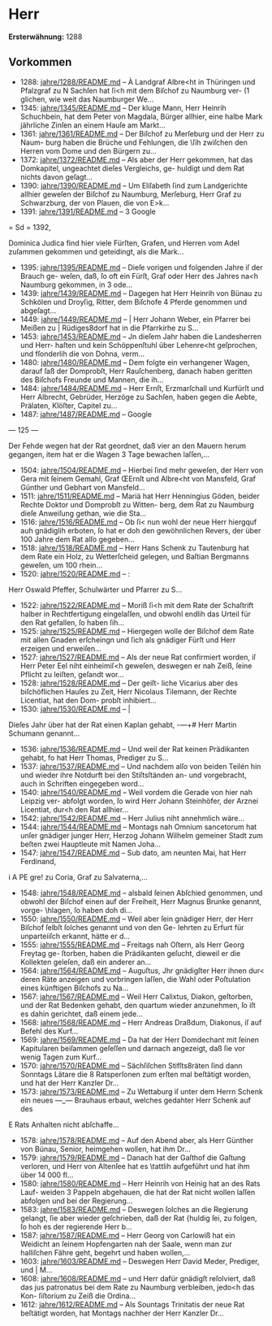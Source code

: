 # Herr

**Ersterwähnung:** 1288

## Vorkommen
- 1288: [jahre/1288/README.md](../jahre/1288/README.md) – À Landgraf Albre<ht in Thüringen und Pfalzgraf zu
N Sachſen hat ſi<h mit dem Biſchof zu Naumburg ver-
(1 glichen, wie weit das Naumburger We...
- 1345: [jahre/1345/README.md](../jahre/1345/README.md) – Der kluge Mann, Herr Heinrih Schuchbein, hat dem
Peter von Magdala, Bürger allhier, eine halbe Mark
jährliche Zinſen an einem Hauſe am Markt...
- 1361: [jahre/1361/README.md](../jahre/1361/README.md) – Der Biſchof zu Merſeburg und der Herr zu Naum-
burg haben die Brüche und Fehlungen, die \ſih zwiſchen
den Herren vom Dome und den Bürgern zu...
- 1372: [jahre/1372/README.md](../jahre/1372/README.md) – Als aber der Herr gekommen,
hat das Domkapitel, ungeachtet dieſes Vergleichs, ge-
huldigt und dem Rat nichts davon geſagt...
- 1390: [jahre/1390/README.md](../jahre/1390/README.md) – Um Eliſabeth ſind zum Landgerichte allhier geweſen
der Biſchof zu Naumburg, Merſeburg, Herr Graf zu
Schwarzburg, der von Plauen, die von E>k...
- 1391: [jahre/1391/README.md](../jahre/1391/README.md) – 3
Google


= Sd =
1392,

Dominica Judica find hier viele Fürſten, Grafen,
und Herren vom Adel zuſammen gekommen und geteidingt,
als die Mark...
- 1395: [jahre/1395/README.md](../jahre/1395/README.md) – Dieſe vorigen und folgenden Jahre iſ der Brauch ge-
weſen, daß, ſo oft ein Fürſt, Graf oder Herr des Jahres
na<h Naumburg gekommen, in 3 ode...
- 1439: [jahre/1439/README.md](../jahre/1439/README.md) – Dagegen
hat Herr Heinrih von Bünau zu Schkölen und Droyſig,
Ritter, dem Biſchofe 4 Pferde genommen und abgeſagt...
- 1449: [jahre/1449/README.md](../jahre/1449/README.md) – |
Herr Johann Weber, ein Pfarrer bei Meißen zu |
Rüdiges8dorf hat in die Pfarrkirhe zu S...
- 1453: [jahre/1453/README.md](../jahre/1453/README.md) – Jn dieſem Jahr haben die Landesherren und Herr-
haſten und kein Schöppenſtuhl über Lehenre<ht geſprochen,
und fſonderlih die von Dohna, verm...
- 1480: [jahre/1480/README.md](../jahre/1480/README.md) – Dem folgte ein verhangener Wagen,
darauf ſaß der Domprobſt, Herr Rauſchenberg, danach
haben geritten des Biſchofs Freunde und Mannen, die
ih...
- 1484: [jahre/1484/README.md](../jahre/1484/README.md) – Herr Ernſt, Erzmarſchall und Kurfürſt und Herr
Albrecht, Gebrüder, Herzöge zu Sachſen, haben gegen die
Aebte, Prälaten, Klöſter, Capitel zu...
- 1487: [jahre/1487/README.md](../jahre/1487/README.md) – Google


— 125 —

Der Fehde wegen hat der Rat geordnet, daß vier
an den Mauern herum gegangen, item hat er die
Wagen 3 Tage bewachen laſſen,...
- 1504: [jahre/1504/README.md](../jahre/1504/README.md) – Hierbei ſind mehr
geweſen, der Herr von Gera mit ſeinem Gemahl, Graf
ŒErnſt und Albre<ht von Mansfeld, Graf Günther und
Gebhart von Mansfeld...
- 1511: [jahre/1511/README.md](../jahre/1511/README.md) – Mariä hat Herr Henningius
Göden, beider Rechte Doktor und Domprobſt zu Witten-
berg, dem Rat zu Naumburg dieſe Anweiſung gethan, wie
die Sta...
- 1516: [jahre/1516/README.md](../jahre/1516/README.md) – Ob ſi< nun wohl der neue Herr hiergquf auh
gnädiglih erboten, ſo hat er doh den gewöhnlichen
Revers, der über 100 Jahre dem Rat alſo gegeben...
- 1518: [jahre/1518/README.md](../jahre/1518/README.md) – Herr Hans Schenk zu Tautenburg hat dem Rate ein
Holz, zu Wetterſcheid gelegen, und Baſtian Bergmanns
geweſen, um 100 rhein...
- 1520: [jahre/1520/README.md](../jahre/1520/README.md) – :

Herr Oswald Pfeffer, Schulwärter und Pfarrer zu
S...
- 1522: [jahre/1522/README.md](../jahre/1522/README.md) – Moriß ſi<h mit dem Rate
der Schaſtrift halber in Rechtfertigung eingelaſſen, und
obwohl endlih das Urteil für den Rat gefallen, ſo
haben ſih...
- 1525: [jahre/1525/README.md](../jahre/1525/README.md) – Hiergegen wolle der Biſchof dem Rate mit allen Gnaden
erſcheingn und ſich als gnädiger Fürſt und Herr erzeigen
und erweiſen...
- 1527: [jahre/1527/README.md](../jahre/1527/README.md) – Als der neue Rat confirmiert worden, iſ Herr Peter
Eel niht einheimiſ<h geweſen, deswegen er nah Zeiß,
ſeine Pflicht zu leiſten, geſandt wor...
- 1528: [jahre/1528/README.md](../jahre/1528/README.md) – Der geiſt-
liche Vicarius aber des biſchöflichen Hauſes zu Zeit, Herr
Nicolaus Tilemann, der Rechte Licentiat, hat den Dom-
probſt inhibiert...
- 1530: [jahre/1530/README.md](../jahre/1530/README.md) – |

Dieſes Jahr über hat der Rat einen Kaplan gehabt, -—+#
Herr Martin Schumann genannt...
- 1536: [jahre/1536/README.md](../jahre/1536/README.md) – Und weil der Rat keinen Prädikanten
gehabt, fo hat Herr Thomas, Prediger zu S...
- 1537: [jahre/1537/README.md](../jahre/1537/README.md) – Und nachdem alſo von beiden Teilén hin und wieder
ihre Notdurft bei den Stiſtsſtänden an- und vorgebracht,
auch in Schriften eingegeben word...
- 1540: [jahre/1540/README.md](../jahre/1540/README.md) – Weil vordem die Gerade von hier nah Leipzig ver-
abfolgt worden, ſo wird Herr Johann Steinhöfer, der
Arznei Licentiat, dur<h den Rat allhier...
- 1542: [jahre/1542/README.md](../jahre/1542/README.md) – Herr Julius niht annehmlich
wäre...
- 1544: [jahre/1544/README.md](../jahre/1544/README.md) – Montags nah Omnium sancetorum hat unſer gnädiger
junger Herr, Herzog Johann Wilhelm gemeiner Stadt
zum beſten zwei Hauptleute mit Namen Joha...
- 1547: [jahre/1547/README.md](../jahre/1547/README.md) – Sub dato, am neunten Mai, hat Herr Ferdinand,

i A PE gre! zu Coria, Graf zu Salvaterna,...
- 1548: [jahre/1548/README.md](../jahre/1548/README.md) – alsbald
ſeinen Abſchied genommen, und obwohl der Biſchof einen
auf der Freiheit, Herr Magnus Brunke genannt, vorge-
\hlagen, ſo haben doh di...
- 1550: [jahre/1550/README.md](../jahre/1550/README.md) – Weil aber ſein gnädiger Herr,
der Herr Biſchof ſelbſt ſolches genannt und von den Ge-
lehrten zu Erfurt für unparteiiſch erkannt, hätte er d...
- 1555: [jahre/1555/README.md](../jahre/1555/README.md) – Freitags nah Oſtern, als Herr Georg Freytag ge-
ſtorben, haben die Prädikanten geſucht, dieweil er die
Kollekten geleſen, daß ein anderer an...
- 1564: [jahre/1564/README.md](../jahre/1564/README.md) – Auguſtus, Jhr gnädigſter Herr ihnen dur< deren Räte
anzeigen und vorbringen laſſen, die Wahl oder Poſtulation
eines künftigen Biſchofs zu Na...
- 1567: [jahre/1567/README.md](../jahre/1567/README.md) – Weil Herr Calixtus, Diakon, geſtorben, und der Rat
Bedenken gehabt, den quartum wieder anzunehmen, ſo iſt es
dahin gerichtet, daß einem jede...
- 1568: [jahre/1568/README.md](../jahre/1568/README.md) – Herr Andreas Draßdum, Diakonus, iſ auf Befehl des
Kurf...
- 1569: [jahre/1569/README.md](../jahre/1569/README.md) – Da hat der Herr
Domdechant mit ſeinen Kapitularen beiſammen geſeſſen
und darnach angezeigt, daß ſie vor wenig Tagen zum
Kurf...
- 1570: [jahre/1570/README.md](../jahre/1570/README.md) – Sächſiſchen Stifſts8räten ſind dann Sonntags Lätare die
8 Ratsperſonen zum erſten mal beſtätigt worden, und hat
der Herr Kanzler Dr...
- 1573: [jahre/1573/README.md](../jahre/1573/README.md) – Zu Wettaburg iſ unter dem Herrn Schenk ein neues
—_— Brauhaus erbaut, welches gedahter Herr Schenk auf des


E
Rats Anhalten nicht abſchaffe...
- 1578: [jahre/1578/README.md](../jahre/1578/README.md) – Auf den Abend aber, als Herr Günther
von Bünau, Senior, heimgehen wollen, hat ihm Dr...
- 1579: [jahre/1579/README.md](../jahre/1579/README.md) – Danach hat der Gaſthof die Gaſtung verloren, und Herr
von Altenſee hat es \tattlih aufgeführt und hat ihm über
14 000 fl...
- 1580: [jahre/1580/README.md](../jahre/1580/README.md) – Herr Heinrih von Heinig hat an des Rats Lauf-
weiden 3 Pappeln abgehauen, die hat der Rat nicht
wollen laſſen abfolgen und bei der Regierung...
- 1583: [jahre/1583/README.md](../jahre/1583/README.md) – Deswegen ſolches an die Regierung gelangt, ſie
aber wieder geſchrieben, daß der Rat \{huldig ſei, zu
folgen, ſo hoh es der regierende Herr b...
- 1587: [jahre/1587/README.md](../jahre/1587/README.md) – Herr Georg von Carlowiß hat ein Weidicht an ſeinem
Hopfengarten nah der Saale, wenn man zur halliſchen
Fähre geht, begehrt und haben wollen,...
- 1603: [jahre/1603/README.md](../jahre/1603/README.md) – Deswegen Herr David Meder, Prediger, und |
M...
- 1608: [jahre/1608/README.md](../jahre/1608/README.md) – und
Herr dafür gnädigſt reſolviert, daß das jus patronatus
bei dem Rate zu Naumburg verbleiben, jedo<h das Kon-
ſiſtorium zu Zeiß die Ordina...
- 1612: [jahre/1612/README.md](../jahre/1612/README.md) – Als Sountags Trinitatis der neue Rat beſtätigt worden,
hat Montags nachher der Herr Kanzler Dr...

